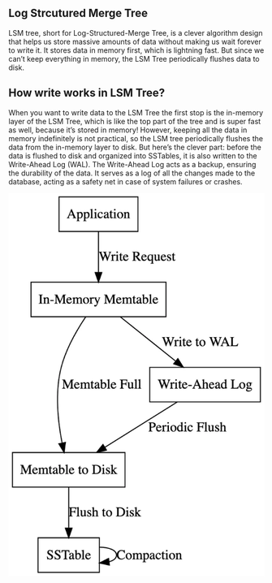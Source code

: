 ## Log Strcutured Merge Tree 
LSM tree, short for Log-Structured-Merge Tree, is a clever algorithm design that helps us store massive amounts of data without making us wait forever to write it. It stores data in memory first, which is lightning fast. But since we can’t keep everything in memory, the LSM Tree periodically flushes data to disk.
## How write works in LSM Tree?
When you want to write data to the LSM Tree the first stop is the in-memory layer of the LSM Tree, which is like the top part of the tree and is super fast as well, because it’s stored in memory!
However, keeping all the data in memory indefinitely is not practical, so the LSM tree periodically flushes the data from the in-memory layer to disk.
But here’s the clever part: before the data is flushed to disk and organized into SSTables, it is also written to the Write-Ahead Log (WAL).
The Write-Ahead Log acts as a backup, ensuring the durability of the data. It serves as a log of all the changes made to the database, acting as a safety net in case of system failures or crashes.


![Alt text](image.png)